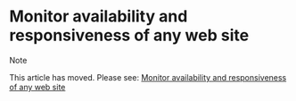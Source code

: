 <properties 
    pageTitle="Monitor availability and responsiveness of any web site" 
    description="Create web tests to verify the responsiveness and availability of Azure web apps." 
    services="azure-portal" 
    documentationCenter=""
    authors="alancameronwills" 
    manager="keboyd"/>

<tags
    ms.service="azure-portal" 
    ms.workload="na" 
    ms.tgt_pltfrm="na" 
    ms.devlang="na" 
    ms.topic="article" 
    ms.date="04/28/2015" 
    ms.author="awills"/>


# Monitor availability and responsiveness of any web site
> [!NOTE]
> This article has moved. Please see: [Monitor availability and responsiveness of any web site](../app-insights-monitor-web-app-availability.md)
> 
> 
